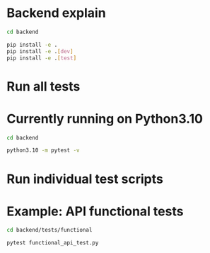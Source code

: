 # Backend explain

```bash
cd backend

pip install -e .
pip install -e .[dev]
pip install -e .[test]

```

# Run all tests
# Currently running on Python3.10

```bash
cd backend

python3.10 -m pytest -v
```

# Run individual test scripts
# Example: API functional tests

```bash
cd backend/tests/functional

pytest functional_api_test.py
```